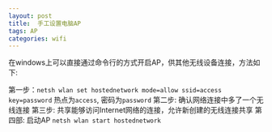 ```yaml
---
layout: post
title:  手工设置电脑AP
tags: AP
categories: wifi
---
```

在windows上可以直接通过命令行的方式开启AP，供其他无线设备连接，方法如下:

第一步：`netsh wlan set hostednetwork mode=allow ssid=access key=password` 热点为`access`, 密码为`password`
第二步: 确认网络连接中多了一个无线连接
第三步: 共享能够访问Internet网络的连接，允许新创建的无线连接共享
第四部: 启动AP `netsh wlan start hostednetwork`
